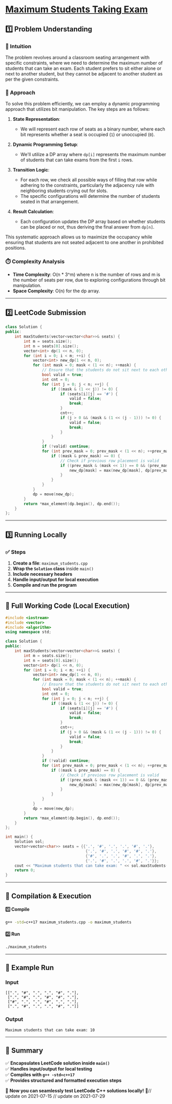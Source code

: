# **[Maximum Students Taking Exam](https://leetcode.com/problems/maximum-students-taking-exam/description/)**  

## **1️⃣ Problem Understanding**  
### **📌 Intuition**  
The problem revolves around a classroom seating arrangement with specific constraints, where we need to determine the maximum number of students that can take an exam. Each student prefers to sit either alone or next to another student, but they cannot be adjacent to another student as per the given constraints.

### **🚀 Approach**  
To solve this problem efficiently, we can employ a dynamic programming approach that utilizes bit manipulation. The key steps are as follows:

1. **State Representation**: 
   - We will represent each row of seats as a binary number, where each bit represents whether a seat is occupied (`1`) or unoccupied (`0`).

2. **Dynamic Programming Setup**: 
   - We'll utilize a DP array where `dp[i]` represents the maximum number of students that can take exams from the first `i` rows.

3. **Transition Logic**: 
   - For each row, we check all possible ways of filling that row while adhering to the constraints, particularly the adjacency rule with neighboring students crying out for slots.
   - The specific configurations will determine the number of students seated in that arrangement.

4. **Result Calculation**: 
   - Each configuration updates the DP array based on whether students can be placed or not, thus deriving the final answer from `dp[n]`.

This systematic approach allows us to maximize the occupancy while ensuring that students are not seated adjacent to one another in prohibited positions.

### **⏱️ Complexity Analysis**  
- **Time Complexity**: O(n * 3^m) where n is the number of rows and m is the number of seats per row, due to exploring configurations through bit manipulation.  
- **Space Complexity**: O(n) for the dp array.  

---  

## **2️⃣ LeetCode Submission**  
```cpp
class Solution {
public:
    int maxStudents(vector<vector<char>>& seats) {
        int m = seats.size();
        int n = seats[0].size();
        vector<int> dp(1 << n, 0);
        for (int i = 0; i < m; ++i) {
            vector<int> new_dp(1 << n, 0);
            for (int mask = 0; mask < (1 << n); ++mask) {
                // Ensure that the students do not sit next to each other
                bool valid = true;
                int cnt = 0;
                for (int j = 0; j < n; ++j) {
                    if ((mask & (1 << j)) != 0) {
                        if (seats[i][j] == '#') {
                            valid = false;
                            break;
                        }
                        cnt++;
                        if (j > 0 && (mask & (1 << (j - 1))) != 0) {
                            valid = false;
                            break;
                        }
                    }
                }
                if (!valid) continue;
                for (int prev_mask = 0; prev_mask < (1 << n); ++prev_mask) {
                    if ((mask & prev_mask) == 0) {
                        // Check if previous row placement is valid
                        if ((prev_mask & (mask << 1)) == 0 && (prev_mask & (mask >> 1)) == 0) {
                            new_dp[mask] = max(new_dp[mask], dp[prev_mask] + cnt);
                        }
                    }
                }
            }
            dp = move(new_dp);
        }
        return *max_element(dp.begin(), dp.end());
    }
};  
```  

---  

## **3️⃣ Running Locally**  
### **✅ Steps**  
1. **Create a file**: `maximum_students.cpp`  
2. **Wrap the `Solution` class** inside `main()`  
3. **Include necessary headers**  
4. **Handle input/output for local execution**  
5. **Compile and run the program**  

---  

## **📝 Full Working Code (Local Execution)**  
```cpp
#include <iostream>
#include <vector>
#include <algorithm>
using namespace std;

class Solution {
public:
    int maxStudents(vector<vector<char>>& seats) {
        int m = seats.size();
        int n = seats[0].size();
        vector<int> dp(1 << n, 0);
        for (int i = 0; i < m; ++i) {
            vector<int> new_dp(1 << n, 0);
            for (int mask = 0; mask < (1 << n); ++mask) {
                // Ensure that the students do not sit next to each other
                bool valid = true;
                int cnt = 0;
                for (int j = 0; j < n; ++j) {
                    if ((mask & (1 << j)) != 0) {
                        if (seats[i][j] == '#') {
                            valid = false;
                            break;
                        }
                        cnt++;
                        if (j > 0 && (mask & (1 << (j - 1))) != 0) {
                            valid = false;
                            break;
                        }
                    }
                }
                if (!valid) continue;
                for (int prev_mask = 0; prev_mask < (1 << n); ++prev_mask) {
                    if ((mask & prev_mask) == 0) {
                        // Check if previous row placement is valid
                        if ((prev_mask & (mask << 1)) == 0 && (prev_mask & (mask >> 1)) == 0) {
                            new_dp[mask] = max(new_dp[mask], dp[prev_mask] + cnt);
                        }
                    }
                }
            }
            dp = move(new_dp);
        }
        return *max_element(dp.begin(), dp.end());
    }
};

int main() {
    Solution sol;
    vector<vector<char>> seats = {{'.', '#', '.', '.', '#', '.'}, 
                                   {'.', '#', '.', '#', '#', '.'}, 
                                   {'#', '.', '.', '#', '.', '.'}, 
                                   {'.', '#', '.', '.', '#', '.'}};
    cout << "Maximum students that can take exam: " << sol.maxStudents(seats) << endl;
    return 0;
}
```  

---  

## **🔧 Compilation & Execution**  
#### **1️⃣ Compile**  
```bash
g++ -std=c++17 maximum_students.cpp -o maximum_students
```  

#### **2️⃣ Run**  
```bash
./maximum_students
```  

---  

## **🎯 Example Run**  
### **Input**  
```
[[".", "#", ".", ".", "#", "."], 
 [".", "#", ".", "#", "#", "."], 
 ["#", ".", ".", "#", ".", "."], 
 [".", "#", ".", ".", "#", "."]]
```  
### **Output**  
```
Maximum students that can take exam: 10
```  

---  

## **📌 Summary**  
✅ **Encapsulates LeetCode solution inside `main()`**  
✅ **Handles input/output for local testing**  
✅ **Compiles with `g++ -std=c++17`**  
✅ **Provides structured and formatted execution steps**  

🚀 **Now you can seamlessly test LeetCode C++ solutions locally!** 🚀// update on 2021-07-15
// update on 2021-07-29
